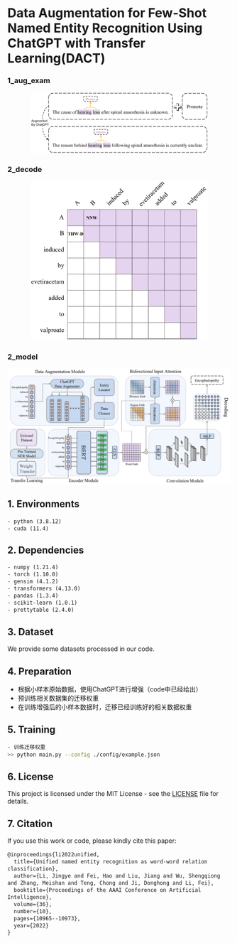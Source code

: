  # Data Augmentation for Few-Shot Named Entity Recognition Using ChatGPT with Transfer Learning(DACT)
 

### 1_aug_exam
<p align="center">
  <img src="./figures/1_aug_exam.jpg" width="400"/>
</p>
 

### 2_decode
<p align="center">
  <img src="./figures/3_decode.jpg" width="400"/>
</p>


### 2_model
<p align="center">
  <img src="./figures/2_model.jpg" />
</p>

## 1. Environments

```
- python (3.8.12)
- cuda (11.4)
```

## 2. Dependencies

```
- numpy (1.21.4)
- torch (1.10.0)
- gensim (4.1.2)
- transformers (4.13.0)
- pandas (1.3.4)
- scikit-learn (1.0.1)
- prettytable (2.4.0)
```

## 3. Dataset

We provide some datasets processed in our code.

## 4. Preparation

- 根据小样本原始数据，使用ChatGPT进行增强（code中已经给出）
- 预训练相关数据集的迁移权重
- 在训练增强后的小样本数据时，迁移已经训练好的相关数据权重

## 5. Training

```bash
- 训练迁移权重
>> python main.py --config ./config/example.json
```
## 6. License

This project is licensed under the MIT License - see the [LICENSE](LICENSE) file for details.

## 7. Citation

If you use this work or code, please kindly cite this paper:

```
@inproceedings{li2022unified,
  title={Unified named entity recognition as word-word relation classification},
  author={Li, Jingye and Fei, Hao and Liu, Jiang and Wu, Shengqiong and Zhang, Meishan and Teng, Chong and Ji, Donghong and Li, Fei},
  booktitle={Proceedings of the AAAI Conference on Artificial Intelligence},
  volume={36},
  number={10},
  pages={10965--10973},
  year={2022}
}
```




